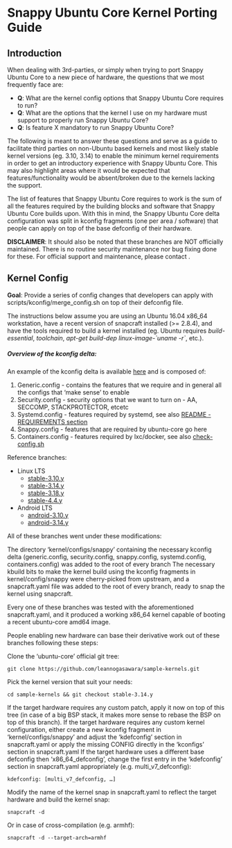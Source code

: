 # Snappy Ubuntu Core Kernel Porting Guide

## Introduction

When dealing with 3rd-parties, or simply when trying to port Snappy Ubuntu Core
to a new piece of hardware, the questions that we most frequently face are:

* **Q**: What are the kernel config options that Snappy Ubuntu Core requires to run?
* **Q**: What are the options that the kernel I use on my hardware must support to properly run Snappy Ubuntu Core?
* **Q**: Is feature X mandatory to run Snappy Ubuntu Core?

The following is meant to answer these questions and serve as a guide to
facilitate third parties on non-Ubuntu based kernels and most likely stable
kernel versions (eg. 3.10, 3.14) to enable the minimum kernel requirements in
order to get an introductory experience with Snappy Ubuntu Core. This may also
highlight areas where it would be expected that features/functionality would be
absent/broken due to the kernels lacking the support.

The list of features that Snappy Ubuntu Core requires to work is the sum of all
the features required by the building blocks and software that Snappy Ubuntu
Core builds upon.  With this in mind, the Snappy Ubuntu Core delta configuration
was split in kconfig fragments (one per area / software) that people can apply
on top of the base defconfig of their hardware.


**DISCLAIMER**:  It should also be noted that these branches are NOT officially maintained.
There is no routine security maintenance nor bug fixing done for these.  For
official support and maintenance, please contact <???@???>.

## Kernel Config

**Goal**: Provide a series of config changes that developers can apply with
scripts/kconfig/merge_config.sh on top of their defconfig file. 

The instructions below assume you are using an Ubuntu 16.04 x86_64 workstation,
have a recent version of snapcraft installed (>= 2.8.4), and have the tools
required to build a kernel installed (eg. Ubuntu requires *build-essential*,
*toolchain*, *apt-get build-dep linux-image-\`uname -r\`*, etc.).

##### Overview of the kconfig delta:

An example of the kconfig delta is available [here](https://github.com/leannogasawara/sample-kernels/tree/stable-3.14.y/kernel/configs/snappy) and is composed of:

 1. Generic.config - contains the features that we require and in general all the configs that ‘make sense’ to enable 
 2. Security.config - security options that we want to turn on - AA, SECCOMP, STACKPROTECTOR, etcetc
 3. Systemd.config - features required by systemd, see also [README -
REQUIREMENTS section](https://github.com/systemd/systemd/blob/master/README)
 4. Snappy.config - features that are required by ubuntu-core go here
 5. Containers.config - features required by lxc/docker, see also [check-config.sh](https://github.com/docker/docker/blob/master/contrib/check-config.sh)

Reference branches:
 * Linux LTS
	* [stable-3.10.y](https://github.com/leannogasawara/sample-kernels/tree/stable-3.10.y)
	* [stable-3.14.y](https://github.com/leannogasawara/sample-kernels/tree/stable-3.14.y)
	* [stable-3.18.y](https://github.com/leannogasawara/sample-kernels/tree/stable-3.18.y)
	* [stable-4.4.y](https://github.com/leannogasawara/sample-kernels/tree/stable-4.4.y)
 * Android LTS
	* [android-3.10.y](https://github.com/leannogasawara/sample-kernels/tree/android-3.10.y)
	* [android-3.14.y](https://github.com/leannogasawara/sample-kernels/tree/android-3.14.y)

All of these branches went under these modifications:

The directory ‘kernel/configs/snappy’ containing the necessary kconfig delta
(generic.config, security.config, snappy.config, systemd.config,
containers.config) was added to the root of every branch
The necessary kbuild bits to make the kernel build using the kconfig fragments
in kernel/config/snappy were cherry-picked from upstream, and
a snapcraft.yaml file was added to the root of every branch, ready to snap the
kernel using snapcraft.

Every one of these branches was tested with the aforementioned snapcraft.yaml,
and it produced a working x86_64 kernel capable of booting a recent ubuntu-core
amd64 image.

People enabling new hardware can base their derivative work out of these
branches following these steps:

Clone the ‘ubuntu-core’ official git tree:
```
git clone https://github.com/leannogasawara/sample-kernels.git
```
Pick the kernel version that suit your needs:
```
cd sample-kernels && git checkout stable-3.14.y
```
If the target hardware requires any custom patch, apply it now on top of this
tree (in case of a big BSP stack, it makes more sense to rebase the BSP on top
of this branch).
If the target hardware requires any custom kernel configuration, either create a
new kconfig fragment in ‘kernel/configs/snappy’ and adjust the ‘kdefconfig’
section in snapcraft.yaml  or apply the missing CONFIG directly in the
‘kconfigs’ section in snapcraft.yaml
If the target hardware uses a different base defconfig then ‘x86_64_defconfig’,
change the first entry in the ‘kdefconfig’ section in snapcraft.yaml
appropriately (e.g. multi_v7_defconfig):
```
kdefconfig: [multi_v7_defconfig, …]
```
Modify the name of the kernel snap in snapcraft.yaml to reflect the target
hardware and build the kernel snap:
```
snapcraft -d
```
Or in case of cross-compilation (e.g. armhf):
```
snapcraft -d --target-arch=armhf
```
